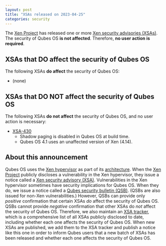 ```yaml
---
layout: post
title: "XSAs released on 2023-04-25"
categories: security
---
```


The [Xen Project](https://xenproject.org/) has released one or more [Xen security advisories (XSAs)](https://xenbits.xen.org/xsa/).
The security of Qubes OS **is not affected**.
Therefore, **no user action is required**.

## XSAs that DO affect the security of Qubes OS

The following XSAs **do affect** the security of Qubes OS:

- (none)

## XSAs that DO NOT affect the security of Qubes OS

The following XSAs **do not affect** the security of Qubes OS, and no user action is necessary:

- [XSA-430](https://xenbits.xen.org/xsa/advisory-430.html)
  - Shadow paging is disabled in Qubes OS at build time.
  - Qubes OS 4.1 uses an unaffected version of Xen (4.14).

## About this announcement

Qubes OS uses the [Xen hypervisor](https://wiki.xenproject.org/wiki/Xen_Project_Software_Overview) as part of its [architecture](/doc/architecture/). When the [Xen Project](https://xenproject.org/) publicly discloses a vulnerability in the Xen hypervisor, they issue a notice called a [Xen security advisory (XSA)](https://xenproject.org/developers/security-policy/). Vulnerabilities in the Xen hypervisor sometimes have security implications for Qubes OS. When they do, we issue a notice called a [Qubes security bulletin (QSB)](/security/qsb/). (QSBs are also issued for non-Xen vulnerabilities.) However, QSBs can provide only *positive* confirmation that certain XSAs *do* affect the security of Qubes OS. QSBs cannot provide *negative* confirmation that other XSAs do *not* affect the security of Qubes OS. Therefore, we also maintain an [XSA tracker](/security/xsa/), which is a comprehensive list of all XSAs publicly disclosed to date, including whether each one affects the security of Qubes OS. When new XSAs are published, we add them to the XSA tracker and publish a notice like this one in order to inform Qubes users that a new batch of XSAs has been released and whether each one affects the security of Qubes OS.
